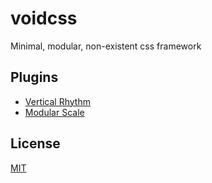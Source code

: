 voidcss
=======

Minimal, modular, non-existent css framework

Plugins
-------

- [Vertical Rhythm](https://github.com/tricoder42/voicss-vertical-rhythm)
- [Modular Scale](https://github.com/modularscale/modularscale-sass)

License
-------

[MIT](./LICENSE)

